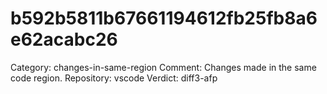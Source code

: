# b592b5811b67661194612fb25fb8a6e62acabc26

Category: changes-in-same-region
Comment: Changes made in the same code region.
Repository: vscode
Verdict: diff3-afp